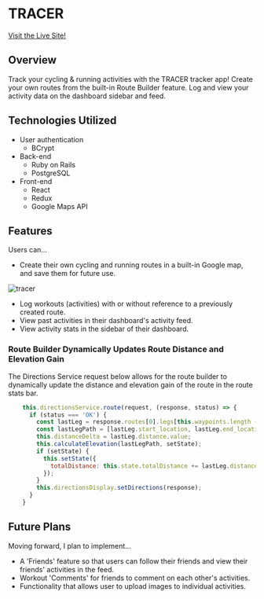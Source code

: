 # TRACER

[Visit the Live Site!](https://tracer-tracker.herokuapp.com/#/)

## Overview
Track your cycling & running activities with the TRACER tracker app! Create your own routes from the built-in Route Builder feature. Log and view your activity data on the dashboard sidebar and feed. 

## Technologies Utilized
* User authentication
  * BCrypt
* Back-end
  * Ruby on Rails
  * PostgreSQL
* Front-end
  * React
  * Redux
  * Google Maps API

## Features

Users can...
* Create their own cycling and running routes in a built-in Google map, and save them for future use.

![tracer](https://github.com/edmundho/TRACER/blob/master/app/assets/images/readme_demo.gif?raw=true)

* Log workouts (activities) with or without reference to a previously created route.
* View past activities in their dashboard's activity feed.
* View activity stats in the sidebar of their dashboard.

### Route Builder Dynamically Updates Route Distance and Elevation Gain

The Directions Service request below allows for the route builder to dynamically update the distance and elevation gain of the route in the route stats bar.
```javascript
    this.directionsService.route(request, (response, status) => {
      if (status === 'OK') {
        const lastLeg = response.routes[0].legs[this.waypoints.length - 1];
        const lastLegPath = [lastLeg.start_location, lastLeg.end_location];
        this.distanceDelta = lastLeg.distance.value;
        this.calculateElevation(lastLegPath, setState);
        if (setState) {
          this.setState({ 
            totalDistance: this.state.totalDistance += lastLeg.distance.value
          });
        }
        this.directionsDisplay.setDirections(response);
      }
    }
```

## Future Plans

Moving forward, I plan to implement...
* A 'Friends' feature so that users can follow their friends and view their friends' activities in the feed.
* Workout 'Comments' for friends to comment on each other's activities.
* Functionality that allows user to upload images to individual activities.